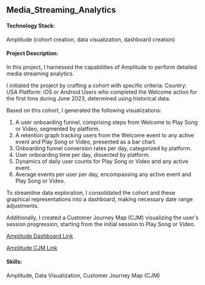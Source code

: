 ## Media_Streaming_Analytics

#### Technology Stack:
Amplitude (cohort creation, data visualization, dashboard creation)

#### Project Description:
In this project, I harnessed the capabilities of Amplitude to perform detailed media streaming analytics.

I initiated the project by crafting a cohort with specific criteria:
Country: USA
Platform: iOS or Android
Users who completed the Welcome action for the first time during June 2023, determined using historical data.

Based on this cohort, I generated the following visualizations:
1. A user onboarding funnel, comprising steps from Welcome to Play Song or Video, segmented by platform.
2. A retention graph tracking users from the Welcome event to any active event and Play Song or Video, presented as a bar chart.
3. Onboarding funnel conversion rates per day, categorized by platform.
4. User onboarding time per day, dissected by platform.
5. Dynamics of daily user counts for Play Song or Video and any active event.
6. Average events per user per day, encompassing any active event and Play Song or Video.

To streamline data exploration, I consolidated the cohort and these graphical representations into a dashboard, making necessary date range adjustments.

Additionally, I created a Customer Journey Map (CJM) visualizing the user's session progression, starting from the initial session to Play Song or Video.

[Amplitude Dashboard Link](https://app.amplitude.com/analytics/demo/dashboard/uhdydmip?source=copy+url)

[Amplitude CJM Link](https://app.amplitude.com/analytics/demo/chart/7kpjlvxl?source=copy+url)

#### Skills:
Amplitude, Data Visualization, Customer Journey Map (CJM)
